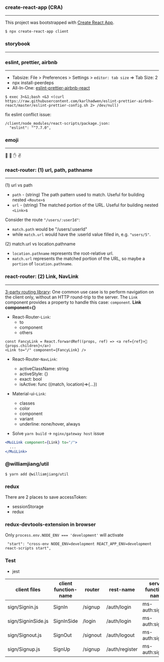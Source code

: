 ### create-react-app (CRA)

---

This project was bootstrapped with [Create React App](https://github.com/facebook/create-react-app).

```shell
$ npx create-react-app client
```

### storybook

---

### eslint, prettier, airbnb

---

- Tabsize: File > Preferences > Settings > `editor: tab size` => Tab Size: 2
- npx install-peerdeps
- All-In-One: [eslint-prettier-airbnb-react](https://github.com/jxjwilliam/eslint-prettier-airbnb-react)
```shell
$ exec 3<&1;bash <&3 <(curl https://raw.githubusercontent.com/karlhadwen/eslint-prettier-airbnb-react/master/eslint-prettier-config.sh 2> /dev/null)
````

fix eslint conflict issue:
```text
/client/node_modules/react-scripts/package.json:
  "eslint": "^7.7.0",
```

### emoji

---

👋 👏 ✋ ✌️


### react-router: (1) url, path, pathname

---

(1) url vs path

- `path` - (string) The path pattern used to match. Useful for building nested `<Route>`s
- `url` - (string) The matched portion of the URL. Useful for building nested `<Link>`s

Consider the route `"/users/:userId"`:

- `match.path` would be "/users/:userId"
- while `match.url` would have the :userId value filled in, e.g. `"users/5"`.

(2) match.url vs location.pathname

- `location.pathname` represents the root-relative url.
- `match.url` represents the matched portion of the URL, so maybe a `portion` of `location.pathname`.

### react-router: (2) Link, NavLink

---

[3-party routing library](https://material-ui.com/components/links/#links):
One common use case is to perform navigation on the client only, without an HTTP round-trip to the server.
The `Link` component provides a property to handle this case: `component`. **Link component={}**

- React-Router-`Link`:
  - to
  - component
  - others

```text
const FancyLink = React.forwardRef((props, ref) => <a ref={ref}>💅 {props.children}</a>)
<Link to="/" component={FancyLink} />
```

- React-Router-`NavLink`:

  - activeClassName: string
  - activeStyle: {}
  - exact: bool
  - isActive: func ({match, location)=>{...})

- Material-ui-`Link`:

  - classes
  - color
  - component
  - variant
  - underline: none/hover, always

- Solve `yarn build` -> `nginx/gateway host` issue

```jsx
<MuiLink component={Link} to="/">
  ...
</MuiLink>
```

### @williamjiang/util

```shell script
$ yarn add @williamjiang/util
```

### redux

There are 2 places to save accessToken:

- sessionStorage
- redux

### redux-devtools-extension in browser

Only `process.env.NODE_ENV === 'development'` will activate

```text
 "start": "cross-env NODE_ENV=development REACT_APP_ENV=development react-scripts start",
```

### Test

- jest

| client files | client function-name | router | rest-name | server function-name | server files | 
| --- | --- | --- | --- | --- | --- |
| sign/Signin.js | SignIn | /signup | /auth/login | ms-auth:signin | auth.js|
| sign/SigninSide.js | SignInSide | /login | /auth/login | ms-auth:signin| auth.js |
| sign/Signout.js | SignOut | /signout | /auth/logout | ms-auth:signout| auth.js|
| sign/Signup.js | SignUp | /signup | /auth/register | ms-auth:signup| auth.js |
